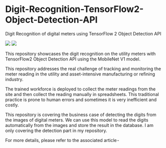 # Digit-Recognition-TensorFlow2-Object-Detection-API
Digit Recognition of digital meters using TensorFlow 2 Object Detection API

![](lp_test.png) ![](lp_predicted.png)

This repository showcases the digit recognition on the utility meters with TensorFlow2 Object Detection API using the MobileNet V1 model.

This repository addresses the real challenge of tracking and monitoring the meter reading in the utility and asset-intensive manufacturing or refining industry. 

The trained workforce is deployed to collect the meter readings from the site and then collect the reading manually in spreadsheets. This traditional practice is prone to human errors and sometimes it is very inefficient and costly.

This repository is covering the business case of detecting the digits from the images of digital meters. We can use this model to read the digits automatically from the images and store the result in the database. I am only covering the detection part in my repository.

For more details, please refer to the associated article -

